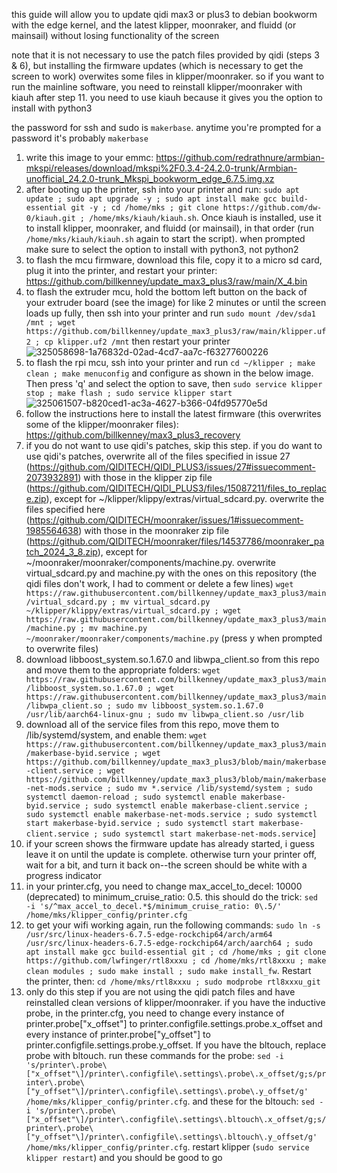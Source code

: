 this guide will allow you to update qidi max3 or plus3 to debian bookworm with the edge kernel, and the latest klipper, moonraker, and fluidd (or mainsail) without losing functionality of the screen

note that it is not necessary to use the patch files provided by qidi (steps 3 & 6), but installing the firmware updates (which is necessary to get the screen to work) overwites some files in klipper/moonraker. so if you want to run the mainline software, you need to reinstall klipper/moonraker with kiauh after step 11. you need to use kiauh because it gives you the option to install with python3

the password for ssh and sudo is `makerbase`. anytime you're prompted for a password it's probably `makerbase`

1. write this image to your emmc: https://github.com/redrathnure/armbian-mkspi/releases/download/mkspi%2F0.3.4-24.2.0-trunk/Armbian-unofficial_24.2.0-trunk_Mkspi_bookworm_edge_6.7.5.img.xz
2. after booting up the printer, ssh into your printer and run: `sudo apt update ; sudo apt upgrade -y ; sudo apt install make gcc build-essential git -y ; cd /home/mks ; git clone https://github.com/dw-0/kiauh.git ; /home/mks/kiauh/kiauh.sh`. Once kiauh is installed, use it to install klipper, moonraker, and fluidd (or mainsail), in that order (run `/home/mks/kiauh/kiauh.sh` again to start the script). when prompted make sure to select the option to install with python3, not python2
3. to flash the mcu firmware, download this file, copy it to a micro sd card, plug it into the printer, and restart your printer: https://github.com/billkenney/update_max3_plus3/raw/main/X_4.bin
4. to flash the extruder mcu, hold the bottom left button on the back of your extruder board (see the image) for like 2 minutes or until the screen loads up fully, then ssh into your printer and run `sudo mount /dev/sda1 /mnt ; wget https://github.com/billkenney/update_max3_plus3/raw/main/klipper.uf2 ; cp klipper.uf2 /mnt` then restart your printer
![325058698-1a76832d-02ad-4cd7-aa7c-f63277600226](https://github.com/billkenney/update_max3_plus3/assets/30010560/46a879b1-d77c-468d-b7ab-371fcdcf8673)
5. to flash the rpi mcu, ssh into your printer and run `cd ~/klipper ; make clean ; make menuconfig` and configure as shown in the below image. Then press 'q' and select the option to save, then `sudo service klipper stop ; make flash ; sudo service klipper start`
![325061507-b820ced1-ac3a-4627-b366-04fd95770e5d](https://github.com/billkenney/update_max3_plus3/assets/30010560/de954ba9-a158-42d0-b564-d3a71169f4bc)
6. follow the instructions here to install the latest firmware (this overwrites some of the klipper/moonraker files): https://github.com/billkenney/max3_plus3_recovery
7. if you do not want to use qidi's patches, skip this step. if you do want to use qidi's patches, overwrite all of the files specified in issue 27 (https://github.com/QIDITECH/QIDI_PLUS3/issues/27#issuecomment-2073932891) with those in the klipper zip file (https://github.com/QIDITECH/QIDI_PLUS3/files/15087211/files_to_replace.zip), except for ~/klipper/klippy/extras/virtual_sdcard.py. overwrite the files specified here (https://github.com/QIDITECH/moonraker/issues/1#issuecomment-1985564638) with those in the moonraker zip file (https://github.com/QIDITECH/moonraker/files/14537786/moonraker_patch_2024_3_8.zip), except for ~/moonraker/moonraker/components/machine.py. overwrite virtual_sdcard.py and machine.py with the ones on this repository (the qidi files don't work, I had to comment or delete a few lines) `wget https://raw.githubusercontent.com/billkenney/update_max3_plus3/main/virtual_sdcard.py ; mv virtual_sdcard.py ~/klipper/klippy/extras/virtual_sdcard.py ; wget https://raw.githubusercontent.com/billkenney/update_max3_plus3/main/machine.py ; mv machine.py ~/moonraker/moonraker/components/machine.py` (press y when prompted to overwrite files)
8. download libboost_system.so.1.67.0 and libwpa_client.so from this repo and move them to the appropriate folders: `wget https://raw.githubusercontent.com/billkenney/update_max3_plus3/main/libboost_system.so.1.67.0 ; wget https://raw.githubusercontent.com/billkenney/update_max3_plus3/main/libwpa_client.so ; sudo mv libboost_system.so.1.67.0 /usr/lib/aarch64-linux-gnu ; sudo mv libwpa_client.so /usr/lib`
9. download all of the service files from this repo, move them to /lib/systemd/system, and enable them: `wget https://raw.githubusercontent.com/billkenney/update_max3_plus3/main/makerbase-byid.service ; wget https://github.com/billkenney/update_max3_plus3/blob/main/makerbase-client.service ; wget https://github.com/billkenney/update_max3_plus3/blob/main/makerbase-net-mods.service ; sudo mv *.service /lib/systemd/system ; sudo systemctl daemon-reload ; sudo systemctl enable makerbase-byid.service ; sudo systemctl enable makerbase-client.service ; sudo systemctl enable makerbase-net-mods.service ; sudo systemctl start makerbase-byid.service ; sudo systemctl start makerbase-client.service ; sudo systemctl start makerbase-net-mods.service`]
10. if your screen shows the firmware update has already started, i guess leave it on until the update is complete. otherwise turn your printer off, wait for a bit, and turn it back on--the screen should be white with a progress indicator
11. in your printer.cfg, you need to change max_accel_to_decel: 10000 (deprecated) to minimum_cruise_ratio: 0.5. this should do the trick: `sed -i 's/^max_accel_to_decel.*$/minimum_cruise_ratio: 0\.5/' /home/mks/klipper_config/printer.cfg`
12. to get your wifi working again, run the following commands: `sudo ln -s /usr/src/linux-headers-6.7.5-edge-rockchip64/arch/arm64 /usr/src/linux-headers-6.7.5-edge-rockchip64/arch/aarch64 ; sudo apt install make gcc build-essential git ; cd /home/mks ; git clone https://github.com/lwfinger/rtl8xxxu ; cd /home/mks/rtl8xxxu ; make clean modules ; sudo make install ; sudo make install_fw`. Restart the printer, then: `cd /home/mks/rtl8xxxu ; sudo modprobe rtl8xxxu_git`
13. only do this step if you are not using the qidi patch files and have reinstalled clean versions of klipper/moonraker. if you have the inductive probe, in the printer.cfg, you need to change every instance of printer.probe["x_offset"] to printer.configfile.settings.probe.x_offset and every instance of printer.probe["y_offset"] to printer.configfile.settings.probe.y_offset. If you have the bltouch, replace probe with bltouch. run these commands for the probe: `sed -i 's/printer\.probe\["x_offset"\]/printer\.configfile\.settings\.probe\.x_offset/g;s/printer\.probe\["y_offset"\]/printer\.configfile\.settings\.probe\.y_offset/g' /home/mks/klipper_config/printer.cfg`. and these for the bltouch: `sed -i 's/printer\.probe\["x_offset"\]/printer\.configfile\.settings\.bltouch\.x_offset/g;s/printer\.probe\["y_offset"\]/printer\.configfile\.settings\.bltouch\.y_offset/g' /home/mks/klipper_config/printer.cfg`. restart klipper (`sudo service klipper restart`) and you should be good to go
